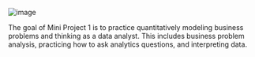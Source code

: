 ![image](https://github.com/VirmarSosa/SpecialtyFood/assets/118692087/04df17d6-2849-45f6-b113-b11bcea4b235)



The goal of Mini Project 1 is to practice quantitatively modeling business problems and thinking as a data analyst. This includes business problem analysis, practicing how to ask analytics questions, and interpreting data.
